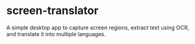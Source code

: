 # screen-translator
A simple desktop app to capture screen regions, extract text using OCR, and translate it into multiple languages.
